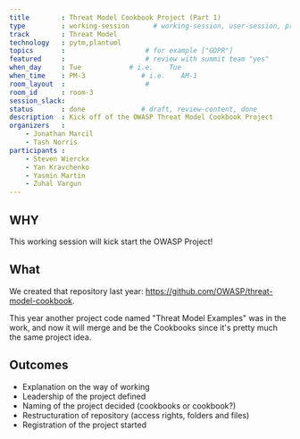 ```yaml
---
title        : Threat Model Cookbook Project (Part 1)
type         : working-session      # working-session, user-session, product-session
track        : Threat Model
technology   : pytm,plantuml
topics       :                    # for example ["GDPR"]
featured     :                    # review with summit team "yes"
when_day     : Tue            # i.e.    Tue
when_time    : PM-3              # i.e.    AM-1
room_layout  :                    #
room_id      : room-3
session_slack: 
status       : done              # draft, review-content, done
description  : Kick off of the OWASP Threat Model Cookbook Project
organizers   :
    - Jonathan Marcil
    - Tash Norris
participants :
    - Steven Wierckx
    - Yan Kravchenko 
    - Yasmin Martin 
    - Zuhal Vargun
---
```

## WHY

This working session will kick start the OWASP Project!

## What

We created that repository last year: https://github.com/OWASP/threat-model-cookbook.

This year another project code named "Threat Model Examples" was in the work, and now it will merge and be the Cookbooks since it's pretty much the same project idea.


## Outcomes

- Explanation on the way of working
- Leadership of the project defined
- Naming of the project decided (cookbooks or cookbook?)
- Restructuration of repository (access rights, folders and files)
- Registration of the project started
